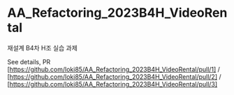 # AA_Refactoring_2023B4H_VideoRental
재설계 B4차 H조 실습 과제

See details, PR [https://github.com/loki85/AA_Refactoring_2023B4H_VideoRental/pull/1] / [https://github.com/loki85/AA_Refactoring_2023B4H_VideoRental/pull/2] / [https://github.com/loki85/AA_Refactoring_2023B4H_VideoRental/pull/3]

